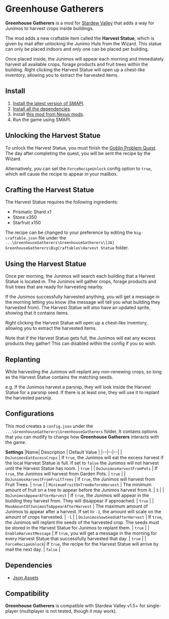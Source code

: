 # Greenhouse Gatherers

**Greenhouse Gatherers** is a mod for [Stardew Valley](http://stardewvalley.net/) that adds a way for Junimos to harvest crops inside buildings.

The mod adds a new craftable item called the **Harvest Statue**, which is given by mail after unlocking the Junimo Huts from the Wizard. This statue can only be placed indoors and only one can be placed per building.

Once placed inside, the Junimos will appear each morning and immediately harvest all available crops, forage products and fruit trees within the building. Right clicking the Harvest Statue will open up a chest-like inventory, allowing you to extract the harvested items.

## Install
1. [Install the latest version of SMAPI](https://smapi.io/).
2. [Install all the dependencies](#dependencies).
3. Install [this mod from Nexus mods](http://www.nexusmods.com/stardewvalley/mods/7619).
4. Run the game using SMAPI.

## Unlocking the Harvest Statue
To unlock the Harvest Statue, you must finish the [Goblin Problem Quest](https://stardewcommunitywiki.com/Quests#Goblin_Problem "Quests"). The day after completing the quest, you will be sent the recipe by the Wizard.

Alternatively, you can set the `ForceRecipeUnlock` config option to `true`, which will cause the recipe to appear in your mailbox.

## Crafting the Harvest Statue
The Harvest Statue requires the following ingredients:

 - Prismatic Shard x1
 - Stone x350
 - Starfruit x150

The recipe can be changed to your preference by editing the `big-craftable.json` file under the `...\GreenhouseGatherers\GreenhouseGatherers\[JA] GreenhouseGatherers\BigCraftables\Harvest Statue` folder.

## Using the Harvest Statue
Once per morning, the Junimos will search each building that a Harvest Statue is located in. The Junimos will gather crops, forage products and fruit trees that are ready for harvesting nearby.

If the Junimos successfully harvested anything, you will get a message in the morning letting you know (the message will tell you what building they harvested from). The Harvest Statue will also have an updated sprite, showing that it contains items.

Right clicking the Harvest Statue will open up a chest-like inventory, allowing you to extract the harvested items.

Note that if the Harvest Statue gets full, the Junimos will eat any excess products they gather! This can disabled within the config if you so wish.

## Replanting
While harvesting the Junimos will replant any non-renewing crops, so long as the Harvest Statue contains the matching seeds.

e.g. If the Junimos harvest a parsnip, they will look inside the Harvest Statue for a parsnip seed. If there is at least one, they will use it to replant the harvested parsnip.


## Configurations
This mod creates a `config.json` under the `...\GreenhouseGatherers\GreenhouseGatherers` folder. It contains options that you can modify to change how **Greenhouse Gatherers** interacts with the game.

**Settings**
|Name| Description | Default Value |
|--|--|--|
| `DoJunimosEatExcessCrops` | If `true`, the Junimos will eat the excess harvest if the local Harvest Statue is full. If set to `false` the Junimos will not harvest until the Harvest Statue has room. | `true` |
| `DoJunimosHarvestFromPots` | If `true`, the Junimos will harvest from Garden Pots. | `true` |
| `DoJunimosHarvestFromFruitTrees` | If `true`, the Junimos will harvest from Fruit Trees. | `true` |
| `MinimumFruitOnTreeBeforeHarvest` | The minimum amount of fruit on a tree to appear before the Junimos harvest from it. | `3` |
| `DoJunimosAppearAfterHarvest` | If `true`, the Junimos will appear in the building they harvest from. They will disappear if approached. | `true` |
| `MaxAmountOfJunimosToAppearAfterHarvest` | The maximum amount of Junimos to appear after a harvest. If set to `-1`, the amount will scale on the amount of crops harvested. | `-1` |
| `DoJunimosSowSeedsAfterHarvest` | If `true`, the Junimos will replant the seeds of the harvested crop. The seeds must be stored in the Harvest Statue for Junimos to replant them. | `true` |
| `EnableHarvestMessage` | If `true`, you will get a message in the morning for every Harvest Statue that successfully harvested that day. | `true` |
| `ForceRecipeUnlock`| If `true`, the recipe for the Harvest Statue will arrive by mail the next day. | `false` |


## Dependencies
 - [Json Assets](https://www.nexusmods.com/stardewvalley/mods/1720)

## Compatibility
**Greenhouse Gatherers** is compatible with Stardew Valley v1.5+ for single-player (multiplayer is not tested, though it may work).
